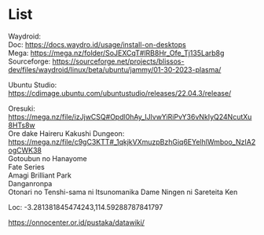 # List

Waydroid: \
Doc: https://docs.waydro.id/usage/install-on-desktops \
Mega: https://mega.nz/folder/SoJEXCqT#lRB8Hr_Ofe_Tj135Larb8g \
Sourceforge: https://sourceforge.net/projects/blissos-dev/files/waydroid/linux/beta/ubuntu/jammy/01-30-2023-plasma/



Ubuntu Studio: https://cdimage.ubuntu.com/ubuntustudio/releases/22.04.3/release/






Oresuki: https://mega.nz/file/izJjwCSQ#Opdl0hAy_IJlvwYiRiPvY36vNkIyQ24NcutXu8HTs8w \
Ore dake Haireru Kakushi Dungeon: https://mega.nz/file/c9gC3KTT#_1qkjkVXmuzpBzhGiq6EYelhlWmboo_NzIA2ogCWK38 \
Gotoubun no Hanayome \
Fate Series \
Amagi Brilliant Park \
Danganronpa \
Otonari no Tenshi-sama ni Itsunomanika Dame Ningen ni Sareteita Ken 





Loc: -3.281381845474243,114.59288787841797 

https://onnocenter.or.id/pustaka/datawiki/
